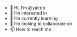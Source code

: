 - 👋 Hi, I’m @yalrob 
- 👀 I’m interested in 
- 🌱 I’m currently learning
- 💞️ I’m looking to collaborate on 
- 📫 How to reach me 

<!---
yalrob/yalrob is a ✨ special ✨ repository because its `README.md` (this file) appears on your GitHub profile.
You can click the Preview link to take a look at your changes.
--->
